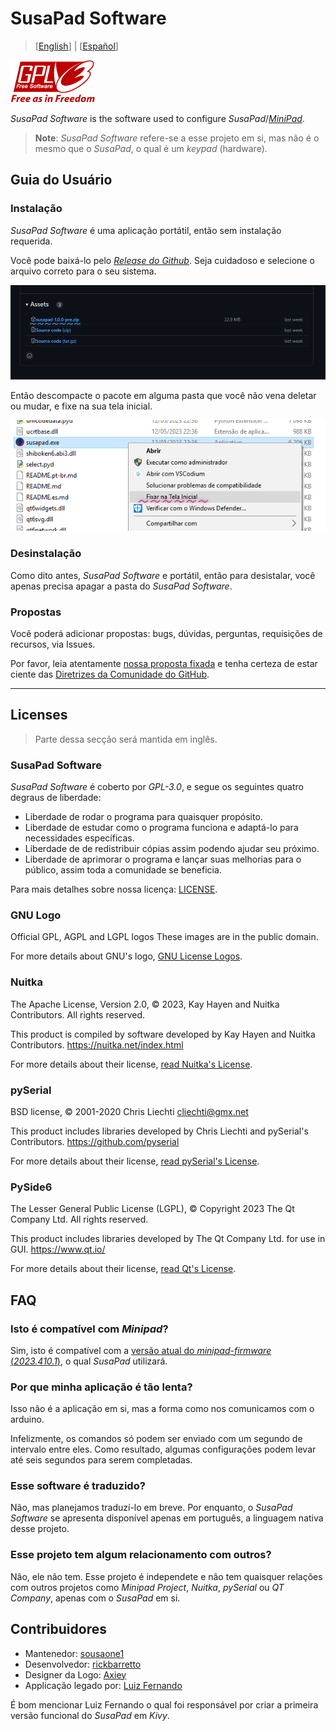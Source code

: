 

# SusaPad Software

> [[English](./README.md)] | [[Español](./README.es.md)]

![gpl-3.0](./susapad/media/gplv3-with-text-136x68.png)

*SusaPad Software* is the software used to configure *SusaPad*/[*MiniPad*][minipad].

> **Note**: *SusaPad Software* refere-se a esse projeto em si,
> mas não é o mesmo que o *SusaPad*, o qual é um *keypad* (hardware).

[minipad]: https://github.com/minipadKB

## Guia do Usuário

### Instalação

*SusaPad Software* é uma aplicação portátil, então sem instalação requerida.

Você pode baixá-lo pelo [*Release do Github*][releases].
Seja cuidadoso e selecione o arquivo correto para o seu sistema.

![releases](./susapad/media/releases.png)

Então descompacte o pacote em alguma pasta que você não vena deletar ou mudar,
e fixe na sua tela inicial.

![pin susapad](./susapad/media/pin-susapad-software.png)


[releases]: https://github.com/susapad/software/releases

### Desinstalação

Como dito antes, *SusaPad Software* e portátil,
então para desistalar, você apenas precisa apagar a pasta do *SusaPad Software*.

### Propostas

Você poderá adicionar propostas:
bugs, dúvidas, perguntas, requisições de recursos,
via Issues.

Por favor, leia atentamente [nossa proposta fixada][issue-1]
e tenha certeza de estar ciente das
[Diretrizes da Comunidade do GitHub][gh-rules].

[issue-1]: https://github.com/susapad/software/issues/1
[gh-rules]: https://docs.github.com/pt/site-policy/github-terms/github-community-guidelines#maintaining-a-strong-community

---


## Licenses

> Parte dessa secção será mantida em inglês.

### SusaPad Software

*SusaPad Software* é coberto por *GPL-3.0*, e segue os seguintes
quatro degraus de liberdade:

- Liberdade de rodar o programa para quaisquer propósito.
- Liberdade de estudar como o programa funciona e adaptá-lo para necessidades específicas.
- Liberdade de de redistribuir cópias assim podendo ajudar seu próximo.
- Liberdade de aprimorar o programa e lançar suas melhorias para o público,
    assim toda a comunidade se beneficia.

Para mais detalhes sobre nossa licença: [LICENSE](./LICENSE).

### GNU Logo

Official GPL, AGPL and LGPL logos
These images are in the public domain.

For more details about GNU's logo, [GNU License Logos][gnu-logos].

### Nuitka

The Apache License, Version 2.0,
© 2023, Kay Hayen and Nuitka Contributors. All rights reserved.

This product is compiled by software developed
by Kay Hayen and Nuitka Contributors.
https://nuitka.net/index.html

For more details about their license, [read Nuitka's License][nuitka-license].

### pySerial

BSD license,
© 2001-2020 Chris Liechti <cliechti@gmx.net>

This product includes libraries developed
by Chris Liechti and pySerial's Contributors.
https://github.com/pyserial

For more details about their license, [read pySerial's License][pyserial-license].

### PySide6

The Lesser General Public License (LGPL),
© Copyright 2023 The Qt Company Ltd. All rights reserved.

This product includes libraries developed by The Qt Company Ltd.
for use in GUI.
https://www.qt.io/

For more details about their license, [read Qt's License][qt-license].

[gnu-logos]: https://www.gnu.org/graphics/license-logos.html
[nuitka-license]: https://www.apache.org/licenses/LICENSE-2.0
[pyserial-license]: https://github.com/pyserial/pyserial/blob/master/LICENSE.txt
[qt-license]: https://www.qt.io/licensing/


## FAQ

### Isto é compatível com *Minipad*?

Sim, isto é compatível com a [versão atual do *minipad-firmware*
(*2023.410.1*)][minipad-release],
o qual *SusaPad* utilizará.


### Por que minha aplicação é tão lenta?

Isso não é a aplicação em si,
mas a forma como nos comunicamos com o arduino.

Infelizmente, os comandos só podem ser enviado com
um segundo de intervalo entre eles.
Como resultado, algumas configurações
podem levar até seis segundos para serem completadas.


### Esse software é traduzido?

Não, mas planejamos traduzí-lo em breve.
Por enquanto, o *SusaPad Software* se apresenta
disponível apenas em português,
a linguagem nativa desse projeto.


### Esse projeto tem algum relacionamento com outros?

Não, ele não tem. Esse projeto é independete
e não tem quaisquer relações com outros projetos
como *Minipad Project*, *Nuitka*, *pySerial* ou *QT Company*,
apenas com o *SusaPad* em si.

[minipad-release]: https://github.com/minipadKB/minipad-firmware/releases/tag/2023.410.1


## Contribuidores

- Mantenedor: [sousaone1][sousa]
- Desenvolvedor: [rickbarretto][rick]
- Designer da Logo: [Axiey][logo]
- Applicação legado por: [Luiz Fernando][batatinho]

É bom mencionar Luiz Fernando o qual foi responsável por criar
a primeira versão funcional do *SusaPad* em *Kivy*.


[sousa]: https://github.com/sousaone1
[rick]: https://github.com/RickBarretto
[logo]: https://osu.ppy.sh/users/11711340
[batatinho]: https://github.com/batatinhoProGamer
